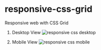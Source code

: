 # responsive-css-grid
Responsive web with CSS Grid

1. Desktop View
![responsive css desktop](https://user-images.githubusercontent.com/99337872/191883451-6a566d0d-f692-403c-953b-2067bbe6a42a.png)

2. Mobile View
![responsive css mobile](https://user-images.githubusercontent.com/99337872/191883468-a2f25368-e25c-4dfb-abd2-d12a32d9c064.png)
